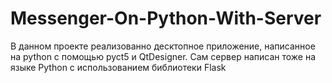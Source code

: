# Messenger-On-Python-With-Server
В данном проекте реализованно десктопное приложение, написанное на python с помощью pyct5 и QtDesigner.
Сам сервер написан тоже на языке Python с использованием библиотеки Flask
